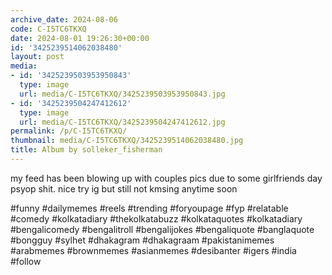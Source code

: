 ```yaml
---
archive_date: 2024-08-06
code: C-I5TC6TKXQ
date: 2024-08-01 19:26:30+00:00
id: '3425239514062038480'
layout: post
media:
- id: '3425239503953950843'
  type: image
  url: media/C-I5TC6TKXQ/3425239503953950843.jpg
- id: '3425239504247412612'
  type: image
  url: media/C-I5TC6TKXQ/3425239504247412612.jpg
permalink: /p/C-I5TC6TKXQ/
thumbnail: media/C-I5TC6TKXQ/3425239514062038480.jpg
title: Album by solleker_fisherman
---
```


my feed has been blowing up with couples pics due to some girlfriends day psyop shit. nice try ig but still not kmsing anytime soon  
  
#funny #dailymemes #reels #trending #foryoupage #fyp #relatable #comedy #kolkatadiary #thekolkatabuzz #kolkataquotes #kolkatadiary #bengalicomedy #bengalitroll #bengalijokes #bengaliquote #banglaquote #bongguy #sylhet #dhakagram #dhakagraam #pakistanimemes #arabmemes #brownmemes #asianmemes #desibanter #igers #india #follow